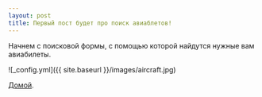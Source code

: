 ```yaml
---
layout: post
title: Первый пост будет про поиск авиаблетов!
---
```


Начнем с поисковой формы, с помощью которой найдутся нужные вам авиабилеты.

![_config.yml]({{ site.baseurl }}/images/aircraft.jpg)

<script src="//www.travelpayouts.com/calendar_widget/iframe.js?marker=65385.&origin=LED&destination=BCN&currency=rub&searchUrl=hydra.aviasales.ru&one_way=false&only_direct=false&locale=ru&period=year&range=7%2C14&width=800" async></script>

[Домой](https://w111.github.com).
